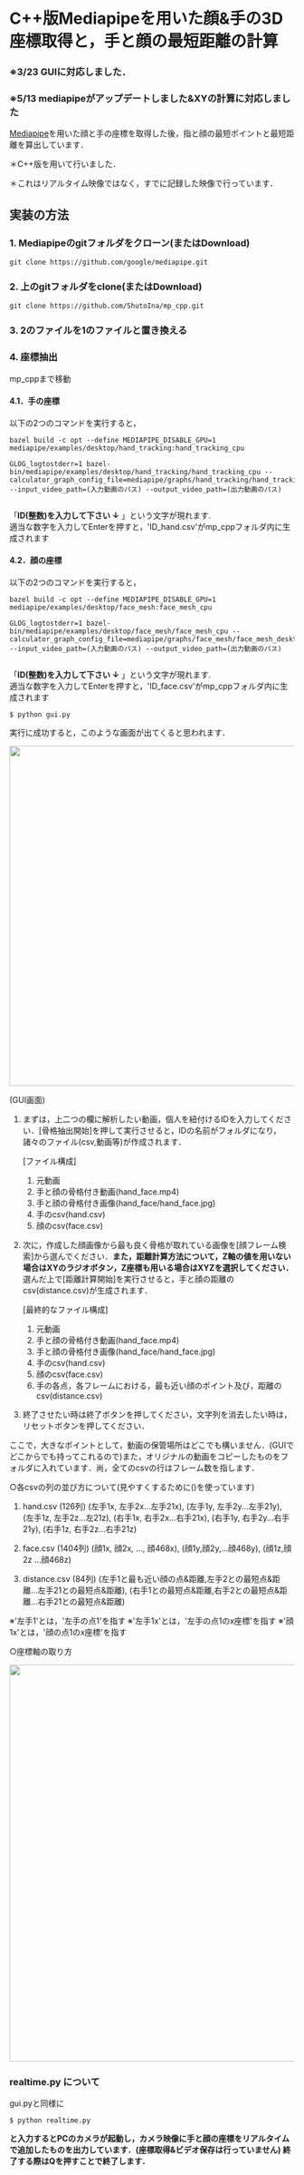 #  C++版Mediapipeを用いた顔&手の3D座標取得と，手と顔の最短距離の計算

### ※3/23 GUIに対応しました．
### ※5/13 mediapipeがアップデートしました&XYの計算に対応しました

[Mediapipe](https://github.com/google/mediapipe)を用いた顔と手の座標を取得した後，指と顔の最短ポイントと最短距離を算出しています．

＊C++版を用いて行いました．

＊これはリアルタイム映像ではなく，すでに記録した映像で行っています．



## 実装の方法

### 1. Mediapipeのgitフォルダをクローン(またはDownload)

```
git clone https://github.com/google/mediapipe.git

```

### 2. 上のgitフォルダをclone(またはDownload)

```
git clone https://github.com/ShutoIna/mp_cpp.git

```


### 3. 2のファイルを1のファイルと置き換える


### 4. 座標抽出

mp_cppまで移動


#### 4.1．手の座標

以下の2つのコマンドを実行すると，

```
bazel build -c opt --define MEDIAPIPE_DISABLE_GPU=1 mediapipe/examples/desktop/hand_tracking:hand_tracking_cpu

```

```
GLOG_logtostderr=1 bazel-bin/mediapipe/examples/desktop/hand_tracking/hand_tracking_cpu --calculator_graph_config_file=mediapipe/graphs/hand_tracking/hand_tracking_desktop_live.pbtxt --input_video_path=(入力動画のパス) --output_video_path=(出力動画のパス)


```

「**ID(整数)を入力して下さい ↓** 」という文字が現れます.  
適当な数字を入力してEnterを押すと，'ID_hand.csv'がmp_cppフォルダ内に生成されます

#### 4.2．顔の座標

以下の2つのコマンドを実行すると，

```
bazel build -c opt --define MEDIAPIPE_DISABLE_GPU=1 mediapipe/examples/desktop/face_mesh:face_mesh_cpu

```

```
GLOG_logtostderr=1 bazel-bin/mediapipe/examples/desktop/face_mesh/face_mesh_cpu --calculator_graph_config_file=mediapipe/graphs/face_mesh/face_mesh_desktop_live.pbtxt --input_video_path=(入力動画のパス) --output_video_path=(出力動画のパス)


```

「**ID(整数)を入力して下さい ↓** 」という文字が現れます.  
適当な数字を入力してEnterを押すと，'ID_face.csv'がmp_cppフォルダ内に生成されます


```
$ python gui.py

```


実行に成功すると，このような画面が出てくると思われます．


<img src="images/gui.png" width="600">
<!-- ![folder](images/gui.png "folder") -->


(GUI画面)



1. まずは，上二つの欄に解析したい動画，個人を紐付けるIDを入力してください．[骨格抽出開始]を押して実行させると，IDの名前がフォルダになり，諸々のファイル(csv,動画等)が作成されます．

    [ファイル構成]
    1. 元動画
    2. 手と顔の骨格付き動画(hand_face.mp4)
    3. 手と顔の骨格付き画像(hand_face/hand_face.jpg)
    4. 手のcsv(hand.csv)
    5. 顔のcsv(face.csv)



2. 次に，作成した顔画像から最も良く骨格が取れている画像を[顔フレーム検索]から選んでください．**また，距離計算方法について，Z軸の値を用いない場合はXYのラジオボタン，Z座標も用いる場合はXYZを選択してください．** 選んだ上で[距離計算開始]を実行させると，手と顔の距離のcsv(distance.csv)が生成されます．

    [最終的なファイル構成]
    1. 元動画
    2. 手と顔の骨格付き動画(hand_face.mp4)
    3. 手と顔の骨格付き画像(hand_face/hand_face.jpg)
    4. 手のcsv(hand.csv)
    5. 顔のcsv(face.csv)
    6. 手の各点，各フレームにおける，最も近い顔のポイント及び，距離のcsv(distance.csv)

3. 終了させたい時は終了ボタンを押してください，文字列を消去したい時は，リセットボタンを押してください．


ここで，大きなポイントとして，動画の保管場所はどこでも構いません．(GUIでどこからでも持ってこれるので)また，オリジナルの動画をコピーしたものをフォルダに入れています．尚，全てのcsvの行はフレーム数を指します．

○各csvの列の並び方について(見やすくするために()を使っています)
1. hand.csv (126列)
(左手1x, 左手2x...左手21x),  (左手1y, 左手2y...左手21y),  (左手1z, 左手2z...左21z),  (右手1x, 右手2x...右手21x),  (右手1y, 右手2y...右手21y),  (右手1z, 右手2z...右手21z)

2. face.csv (1404列)
 (顔1x, 顔2x, ..., 顔468x), (顔1y,顔2y,...顔468y), (顔1z,顔2z ...顔468z)

3. distance.csv (84列)
(左手1と最も近い顔の点&距離,左手2との最短点&距離...左手21との最短点&距離),  (右手1との最短点&距離,右手2との最短点&距離...右手21との最短点&距離)


※'左手1'とは，'左手の点1'を指す
※'左手1x'とは，'左手の点1のx座標'を指す
※'顔1x'とは，'顔の点1のx座標'を指す




○座標軸の取り方

<img src="images/axis.png" width="700">
<!-- ![folder](images/axis.png "Axis") -->


### realtime.py について

gui.pyと同様に

```
$ python realtime.py

```

**と入力するとPCのカメラが起動し，カメラ映像に手と顔の座標をリアルタイムで追加したものを出力しています．(座標取得&ビデオ保存は行っていません) 終了する際はQを押すことで終了します．**
